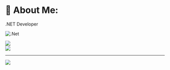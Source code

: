 # 💫 About Me:
.NET Developer



![.Net](https://img.shields.io/badge/.NET-5C2D91?style=for-the-badge&logo=.net&logoColor=white)

![](https://github-readme-stats.vercel.app/api?username=dann1001&theme=shadow_blue&hide_border=false&include_all_commits=true&count_private=true)<br/>
![](https://github-readme-streak-stats.herokuapp.com/?user=dann1001&theme=shadow_blue&hide_border=false)<br/>


---
[![](https://visitcount.itsvg.in/api?id=dann1001&icon=0&color=0)](https://visitcount.itsvg.in)

<!-- Proudly created with GPRM ( https://gprm.itsvg.in ) -->
